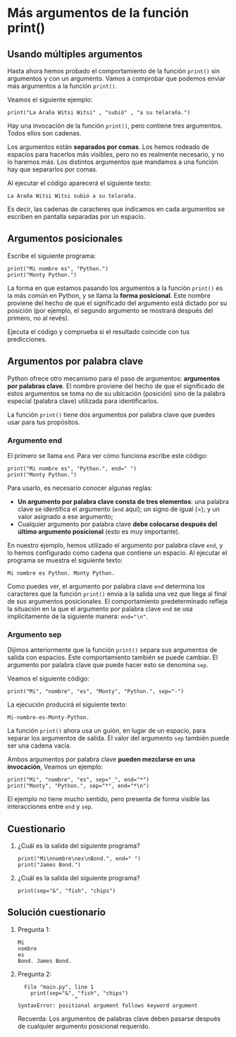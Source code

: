 # Más argumentos de la función print()

## Usando múltiples argumentos

Hasta ahora hemos probado el comportamiento de la función `print()` sin argumentos y con un argumento. Vamos a comprobar que podemos enviar más argumentos a  la función `print()`.

Veamos el siguiente ejemplo:

```
print("La Araña Witsi Witsi" , "subió" , "a su telaraña.")
```

Hay una invocación de la función `print()`, pero contiene tres argumentos. Todos ellos son cadenas.

Los argumentos están **separados por comas**. Los hemos rodeado de espacios para hacerlos más visibles, pero no es realmente necesario, y no lo haremos más. Los distintos argumentos que mandamos a una función hay que separarlos por comas.

Al ejecutar el código aparecerá el siguiente texto:

```
La Araña Witsi Witsi subió a su telaraña.
```

Es decir, las cadenas de caracteres que indicamos en cada argumentos se escriben en pantalla separadas por un espacio.

## Argumentos posicionales

Escribe el siguiente programa:

```
print("Mi nombre es", "Python.")
print("Monty Python.")
```

La forma en que estamos pasando los argumentos a la función `print()` es la más común en Python, y se llama la **forma posicional**. Este nombre proviene del hecho de que el significado del argumento está dictado por su posición (por ejemplo, el segundo argumento se mostrará después del primero, no al revés).

Ejecuta el código y comprueba si el resultado coincide con tus predicciones.

## Argumentos por palabra clave

Python ofrece otro mecanismo para el paso de argumentos: **argumentos por palabras clave**. El nombre proviene del hecho de que el significado de estos argumentos se toma no de su ubicación (posición) sino de la palabra especial (palabra clave) utilizada para identificarlos.

La función `print()` tiene dos argumentos por palabra clave que puedes usar para tus propósitos. 

### Argumento end

El primero se llama `end`. Para ver cómo funciona escribe este código:

```
print("Mi nombre es", "Python.", end=" ")
print("Monty Python.")
```

Para usarlo, es necesario conocer algunas reglas:

* **Un argumento por palabra clave consta de tres elementos**: una palabra clave se identifica el argumento (`end` aquí); un signo de igual (=); y un valor asignado a ese argumento;
* Cualquier argumento por palabra clave **debe colocarse después del último argumento posicional** (esto es muy importante).

En nuestro ejemplo, hemos utilizado el argumento por palabra clave `end`, y lo hemos configurado como cadena que contiene un espacio. Al ejecutar el programa se muestra el siguiente texto:

```
Mi nombre es Python. Monty Python.
```

Como puedes ver, el argumento por palabra clave `end` determina los caracteres que la función `print()` envía a la salida una vez que llega al final de sus argumentos posicionales. El comportamiento predeterminado refleja la situación en la que el argumento por palabra clave `end` se usa implícitamente de la siguiente manera: `end="\n"`.

### Argumento sep

Dijimos anteriormente que la función `print()` separa sus argumentos de salida con espacios. Este comportamiento también se puede cambiar. El argumento por palabra clave que puede hacer esto se denomina `sep`.

Veamos el siguiente código:

```
print("Mi", "nombre", "es", "Monty", "Python.", sep="-")
```

La ejecución producirá el siguiente texto:

```
Mi-nombre-es-Monty-Python.
```

La función `print()` ahora usa un guión, en lugar de un espacio, para separar los argumentos de salida. El valor del argumento `sep` también puede ser una cadena vacía. 

Ambos argumentos por palabra clave **pueden mezclarse en una invocación**, Veamos un ejemplo:

```
print("Mi", "nombre", "es", sep="_", end="*")
print("Monty", "Python.", sep="*", end="*\n")
```

El ejemplo no tiene mucho sentido, pero presenta de forma visible las interacciones entre `end` y `sep`. 

## Cuestionario

1. ¿Cuál es la salida del siguiente programa?

    ```
    print("Mi\nnombre\nes\nBond.", end=" ")
    print("James Bond.") 
    ```

2. ¿Cuál es la salida del siguiente programa?

    ```
    print(sep="&", "fish", "chips") 
    ```



## Solución cuestionario

1. Pregunta 1:

    ```
    Mi
    nombre
    es
    Bond. James Bond.
    ```
2. Pregunta 2:

    ```
      File "main.py", line 1
        print(sep="&", "fish", "chips")
                      ^
    SyntaxError: positional argument follows keyword argument
    ```

    Recuerda: Los argumentos de palabras clave deben pasarse después de cualquier argumento posicional requerido.

